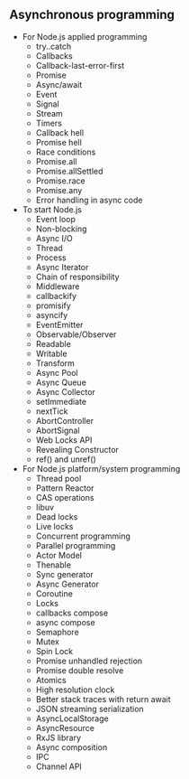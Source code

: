 ## Asynchronous programming

- For Node.js applied programming
  - try..catch
  - Callbacks
  - Callback-last-error-first
  - Promise
  - Async/await
  - Event
  - Signal
  - Stream
  - Timers
  - Callback hell
  - Promise hell
  - Race conditions
  - Promise.all
  - Promise.allSettled
  - Promise.race
  - Promise.any
  - Error handling in async code
- To start Node.js
  - Event loop
  - Non-blocking
  - Async I/O
  - Thread
  - Process
  - Async Iterator
  - Chain of responsibility
  - Middleware
  - callbackify
  - promisify
  - asyncify
  - EventEmitter
  - Observable/Observer
  - Readable
  - Writable
  - Transform
  - Async Pool
  - Async Queue
  - Async Collector
  - setImmediate
  - nextTick
  - AbortController
  - AbortSignal
  - Web Locks API
  - Revealing Constructor
  - ref() and unref()
- For Node.js platform/system programming
  - Thread pool
  - Pattern Reactor
  - CAS operations
  - libuv
  - Dead locks
  - Live locks
  - Concurrent programming
  - Parallel programming
  - Actor Model
  - Thenable
  - Sync generator
  - Async Generator
  - Coroutine
  - Locks
  - callbacks compose
  - async compose
  - Semaphore
  - Mutex
  - Spin Lock
  - Promise unhandled rejection
  - Promise double resolve
  - Atomics
  - High resolution clock
  - Better stack traces with return await
  - JSON streaming serialization
  - AsyncLocalStorage
  - AsyncResource
  - RxJS library
  - Async composition
  - IPC
  - Channel API
